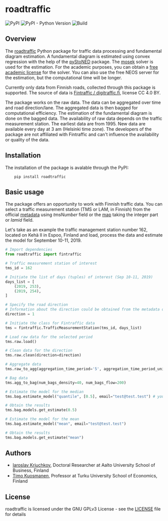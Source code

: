 # roadtraffic

![PyPI](https://img.shields.io/pypi/v/roadtraffic)
![PyPI - Python Version](https://img.shields.io/pypi/pyversions/roadtraffic)
![Build](https://img.shields.io/github/actions/workflow/status/iarokr/roadtraffic/publish-roadtraffic.yml)



## Overview

The [roadtraffic](https://pypi.org/project/roadtraffic/) Python package for traffic data processing and fundamental diagram estimation. A fundamental diagram is estimated using convex regression with the help of the [pyStoNED](https://github.com/ds2010/pyStoNED) package. The [mosek](https://www.mosek.com/) solver is used for the estimation. For the academic purposes, you can obtain a [free academic license](https://www.mosek.com/products/academic-licenses/) for the solver. You can also use the free NEOS server for the estimation, but the computational time will be longer.

Currently only data from Finnish roads, collected through this package is supported. The source of data is [Fintraffic / digitraffic.fi](https://www.digitraffic.fi/en/), license CC 4.0 BY.

The package works on the raw data. The data can be aggregated over time and road direction/lane. The aggregated data is then bagged for computational efficiency. The estimation of the fundamental diagram is done on the bagged data. The availability of raw data depends on the traffic measurement station. The earliest data are from 1995. New data are available every day at 3 am (Helsinki time zone). The developers of the package are not affiliated with Fintraffic and can't influence the availability or quality of the data.

## Installation
The installation of the package is avalable through the PyPI:
```shell
    pip install roadtraffic
```

## Basic usage
The package offers an opportunity to work with Finnish traffic data. You can select a traffic measurement station (TMS or LAM, in Finnish) from the official [metadata](https://tie.digitraffic.fi/api/tms/v1/stations) using *tmsNumber* field or the [map](https://liikennetilanne.fintraffic.fi/kartta/?lang=fi&x=3010000&y=9720000&z=5&checkedLayers=1,10&basemap=streets-vector) taking the integer part or *lamid* field. 

Let's take as an example the traffic management station number 162, located on Kehä II in Espoo, Finland and load, process the data and estimate the model for September 10-11, 2019.
```python
# Import dependencies
from roadtraffic import fintraffic 

# Traffic measurement station of interest
tms_id = 162

# Initiate the list of days (tuples) of interest (Sep 10-11, 2019)
days_list = [
    (2019, 253),
    (2019, 254),
]

# Specify the road direction
# Information about the direction could be obtained from the metadata or the map
direction = 1

# Initiate the class for Fintraffic data
tms = fintraffic.TrafficMeasurementStation(tms_id, days_list)

# Load raw data for the selected period
tms.raw.load()

# Clean data for the direction
tms.raw.clean(direction=direction)

# Aggregate data
tms.raw_to_agg(aggregation_time_period='5', aggregation_time_period_unit='min')

# Bag data
tms.agg_to_bag(num_bags_density=40, num_bags_flow=200)

# Estimate the model for the median
tms.bag.estimate_model("quantile", [0.5], email="test@test.test") # you can specify your email to receive the log file

# Obtain the results
tms.bag.models.get_estimate(0.5)

# Estimate the model for the mean
tms.bag.estimate_model("mean", email="test@test.test")

# Obtain the results
tms.bag.models.get_estimate("mean")

```



## Authors
- [Iaroslav Kriuchkov](https://www.researchgate.net/profile/Iaroslav-Kriuchkov-3), Doctoral Researcher at Aalto University School of Business, Finland
- [Timo Kuosmanen](https://www.researchgate.net/profile/Timo-Kuosmanen), Professor at Turku University School of Economics, Finland

## License

roadtraffic is licensed under the GNU GPLv3 License - see the [LICENSE](LICENSE) file for details


